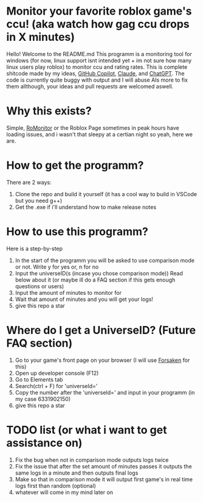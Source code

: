 # Monitor your favorite roblox game's ccu! (aka watch how gag ccu drops in X minutes)
Hello! Welcome to the README.md 
This programm is a monitoring tool for windows (for now, linux support isnt intended yet + im not sure how many linux users play roblox) to monitor ccu and rating rates.
This is complete shitcode made by my ideas, [GitHub Copilot](https://github.com/features/copilot), [Claude](https://claude.ai/), and [ChatGPT](https://chatgpt.com/). 
The code is currently quite buggy with output and I will abuse AIs more to fix them allthough, your ideas and pull requests are welcomed aswell.

# Why this exists?
Simple, [RoMonitor](https://romonitorstats.com/) or the Roblox Page sometimes in peak hours have loading issues,
and i wasn't that sleepy at a certian night so yeah, here we are.

# How to get the programm?
There are 2 ways:
1. Clone the repo and build it yourself (it has a cool way to build in VSCode but you need g++)
2. Get the .exe if i'll understand how to make release notes

# How to use this programm?
Here is a step-by-step
1. In the start of the programm you will be asked to use comparison mode or not. Write y for yes or, n for no
2. Input the universeID(s (incase you chose comparison mode)) Read below about it (or maybe ill do a FAQ section if this gets enough questions or users)
3. Input the amount of minutes to monitor for
4. Wait that amount of minutes and you will get your logs! 
5. give this repo a star

# Where do I get a UniverseID? (Future FAQ section)
1. Go to your game's front page on your browser (I will use [Forsaken](https://www.roblox.com/games/18687417158/Slasher-Forsaken) for this)
2. Open up developer console (F12)
3. Go to Elements tab
4. Search(ctrl + F) for 'universeId=' 
5. Copy the number after the 'universeId=' and input in your programm (in my case 6331902150)
6. give this repo a star

# TODO list (or what i want to get assistance on)
1. Fix the bug when not in comparison mode outputs logs twice
2. Fix the issue that after the set amount of minutes passes it outputs the same logs in a minute and then outputs final logs
3. Make so that in comparison mode it will output first game's in real time logs first than random (optional)
4. whatever will come in my mind later on